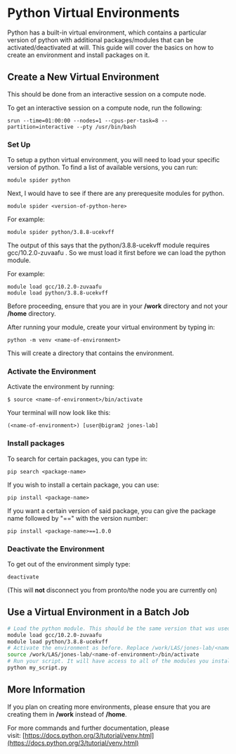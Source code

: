 # Python Virtual Environments

Python has a built-in virtual environment, which contains a particular version of python with additional packages/modules that can be activated/deactivated at will. This guide will cover the basics on how to create an environment and install packages on it.

Create a New Virtual Environment
--------------------------------

This should be done from an interactive session on a compute node.

To get an interactive session on a compute node, run the following:

```
srun --time=01:00:00 --nodes=1 --cpus-per-task=8 --partition=interactive --pty /usr/bin/bash
```

### Set Up

To setup a python virtual environment, you will need to load your specific version of python. To find a list of available versions, you can run:

```
module spider python
```

Next, I would have to see if there are any prerequesite modules for python.

```
module spider <version-of-python-here>
```

For example:

```
module spider python/3.8.8-ucekvff
```

The output of this says that the python/3.8.8-ucekvff module requires gcc/10.2.0-zuvaafu . So we must load it first before we can load the python module. 

For example:

```
module load gcc/10.2.0-zuvaafu
module load python/3.8.8-ucekvff
```

Before proceeding, ensure that you are in your **/work** directory and not your **/home** directory. 

After running your module, create your virtual environment by typing in:

```
python -m venv <name-of-environment>
```

This will create a directory that contains the environment.

### Activate the Environment

Activate the environment by running:

```
$ source <name-of-environment>/bin/activate
```

Your terminal will now look like this:

```
(<name-of-environment>) [user@bigram2 jones-lab]
```

### Install packages

To search for certain packages, you can type in:

```
pip search <package-name>
```

If you wish to install a certain package, you can use:

```
pip install <package-name>
```

If you want a certain version of said package, you can give the package name followed by "==" with the version number:

```
pip install <package-name>==1.0.0
```

### Deactivate the Environment

To get out of the environment simply type:

```
deactivate
```

(This will **not** disconnect you from pronto/the node you are currently on)

Use a Virtual Environment in a Batch Job
----------------------------------------

```bash
# Load the python module. This should be the same version that was used to create the environment
module load gcc/10.2.0-zuvaafu
module load python/3.8.8-ucekvff
# Activate the environment as before. Replace /work/LAS/jones-lab/<name-of-environment> with the actual path to the environment.
source /work/LAS/jones-lab/<name-of-environment>/bin/activate
# Run your script. It will have access to all of the modules you installed in the environment.
python my_script.py
```

More Information
----------------

If you plan on creating more environments, please ensure that you are creating them in **/work** instead of **/home**.

For more commands and further documentation, please visit: [https://docs.python.org/3/tutorial/venv.html](https://docs.python.org/3/tutorial/venv.html)